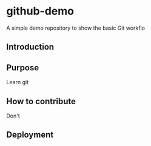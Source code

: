 # github-demo
A simple demo repository to show the basic Git workflo

## Introduction

## Purpose
Learn git

## How to contribute
Don't

## Deployment
